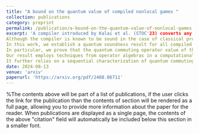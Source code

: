 ```yaml
---
title: "A bound on the quantum value of compiled nonlocal games "
collection: publications
category: preprint
permalink: /publication/a-bound-on-the-quantum-value-of-nonlocal-games
excerpt: 'A compiler introduced by Kalai et al. (STOC'23) converts any nonlocal game into an interactive protocol with a single computationally-bounded prover. 
Although the compiler is known to be sound in the case of classical provers, as well as complete in the quantum case, quantum soundness has so far only been established for special classes of games. 
In this work, we establish a quantum soundness result for all compiled two-player nonlocal games. 
In particular, we prove that the quantum commuting operator value of the underlying nonlocal game is an upper bound on the quantum value of the compiled game. 
Our result employs techniques from operator algebras in a computational and cryptographic setting to establish information-theoretic objects in the asymptotic limit of the security parameter. 
It further relies on a sequential characterization of quantum commuting operator correlations which may be of independent interest.'
date: 2024-08-13
venue: 'arxiv'
paperurl: 'https://arxiv.org/pdf/2408.06711'
---
```


%The contents above will be part of a list of publications, if the user clicks the link for the publication than the contents of section will be rendered as a full page, allowing you to provide more information about the paper for the reader. When publications are displayed as a single page, the contents of the above "citation" field will automatically be included below this section in a smaller font.
